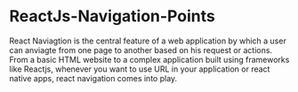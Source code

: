 # ReactJs-Navigation-Points
React Naviagtion is the central feature of a web application by which a user can anviagte from one page to another based on his request
or actions.
From a basic HTML website to a complex application built using frameworks like Reactjs, whenever you want to use URL in your application or react native apps, react navigation comes into play.
